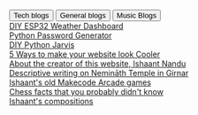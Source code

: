 <br>

<div class="tab">
  <button class="tablinks" onclick="openBlog(event, 'tech')">Tech blogs</button>
  <button class="tablinks" onclick="openBlog(event, 'general')">General blogs</button>
  <button class="tablinks" onclick="openBlog(event, 'music')">Music Blogs</button>
</div>

<div id="tech" class="tabcontent">
    <a href="/esp32Api/">DIY ESP32 Weather Dashboard</a><br>
    <a href="/pyPassGenerator/">Python Password Generator</a><br>
    <a href="/pyJarvis/">DIY Python Jarvis</a><br>
    <a href="/howToMakeWebsiteBeautiful/">5 Ways to make your website look Cooler</a>
</div>

<div id="general" class="tabcontent">
    <a href="/aboutMe/">About the creator of this website, Ishaant Nandu</a><br>
    <a href="/neminathTempleDesc/">Descriptive writing on Nemināth Temple in Girnar</a><br>
    <a href="/oldGames/">Ishaant's old Makecode Arcade games</a><br>
    <a href="/chessFacts/">Chess facts that you probably didn't know</a><br>
</div>

<div id="music" class="tabcontent">
    <a href="/compositions/">Ishaant's compositions</a> <br>
</div>

<script defer>
function openBlog(evt, blogName) {
  var i, tabcontent, tablinks;
  tabcontent = document.getElementsByClassName("tabcontent");
  for (i = 0; i < tabcontent.length; i++) {
    tabcontent[i].style.display = "none";
  }
 
  document.getElementById(blogName).style.display = "block";
  evt.currentTarget.className += " active";
}

openBlog('general')
</script>